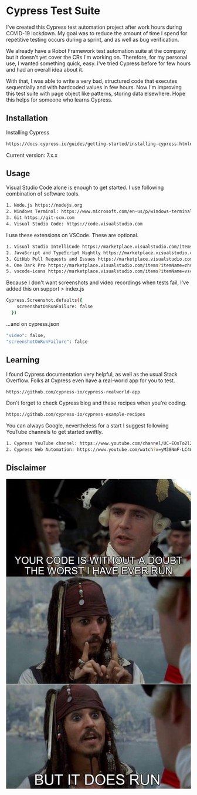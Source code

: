 # Cypress Test Suite

I've created this Cypress test automation project after work hours during COVID-19 lockdown. My goal was to reduce the amount of time I spend for repetitive testing occurs during a sprint, and as well as bug verification.

We already have a Robot Framework test automation suite at the company but it doesn't yet cover the CRs I'm working on. Therefore, for my personal use, I wanted something quick, easy. I've tried Cypress before for few hours and had an overall idea about it.

With that, I was able to write a very bad, structured code that executes sequentially and with hardcoded values in few hours. Now I'm improving this test suite with page object like patterns, storing data elsewhere. Hope this helps for someone who learns Cypress.

## Installation

Installing Cypress

```bash
https://docs.cypress.io/guides/getting-started/installing-cypress.html#npm-install
```

Current version: 7.x.x

## Usage

Visual Studio Code alone is enough to get started. I use following combination of software tools.

```bash
1. Node.js https://nodejs.org
2. Windows Terminal: https://www.microsoft.com/en-us/p/windows-terminal/9n0dx20hk701
3. Git https://git-scm.com
4. Visual Studio Code: https://code.visualstudio.com
```
I use these extensions on VSCode. These are optional.

```bash
1. Visual Studio IntelliCode https://marketplace.visualstudio.com/items?itemName=VisualStudioExptTeam.vscodeintellicode
2. JavaScript and TypeScript Nightly https://marketplace.visualstudio.com/items?itemName=ms-vscode.vscode-typescript-next
3. GitHub Pull Requests and Issues https://marketplace.visualstudio.com/items?itemName=GitHub.vscode-pull-request-github
4. One Dark Pro https://marketplace.visualstudio.com/items?itemName=zhuangtongfa.Material-theme
5. vscode-icons https://marketplace.visualstudio.com/items?itemName=vscode-icons-team.vscode-icons
```
Because I don't want screenshots and video recordings when tests fail, I've added this on support > index.js

```bash
Cypress.Screenshot.defaults({
    screenshotOnRunFailure: false
  })
```
...and on cypress.json

```bash
"video": false,
"screenshotOnRunFailure": false
```

## Learning

I found Cypress documentation very helpful, as well as the usual Stack Overflow. Folks at Cypress even have a real-world app for you to test.

```bash
https://github.com/cypress-io/cypress-realworld-app
```

Don't forget to check Cypress blog and these recipes when you're coding.

```bash
https://github.com/cypress-io/cypress-example-recipes
```

You can always Google, nevertheless for a start I suggest following YouTube channels to get started swiftly.

```bash
1. Cypress YouTube channel: https://www.youtube.com/channel/UC-EOsTo2l2x39e4JmSaWNRQ/videos
2. Cypress Web Automation: https://www.youtube.com/watch?v=yM38NmF-LC4&list=PLUDwpEzHYYLu4jKg-rNSKH3aJeBinlPXp
```

## Disclaimer
[![Meme](https://github.com/madhawar/crvcodecy/blob/master/meme.jpg)]()
